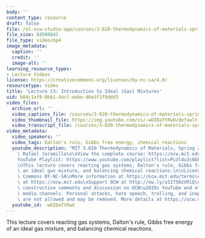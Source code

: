 ```yaml
---
body: ''
content_type: resource
draft: false
file: /ol-ocw-studio-app/courses/3-020-thermodynamics-of-materials-spring-2021/mit3_020s21_lecture_13_1080p_360p_16_9.mp4
file_size: 64500842
file_type: video/mp4
image_metadata:
  caption: ''
  credit: ''
  image-alt: ''
learning_resource_types:
- Lecture Videos
license: https://creativecommons.org/licenses/by-nc-sa/4.0/
resourcetype: Video
title: 'Lecture 13: Introduction to Ideal (Gas) Mixtures'
uid: b84c1af8-8bb1-4acf-aebe-d6e3f1f9ddd3
video_files:
  archive_url: ''
  video_captions_file: /courses/3-020-thermodynamics-of-materials-spring-2021/1YZK03VPS2cGrOskI12KgeJ-1mPbJ6d6s_transcript.webvtt
  video_thumbnail_file: https://img.youtube.com/vi/-wDIDaTtRwU/default.jpg
  video_transcript_file: /courses/3-020-thermodynamics-of-materials-spring-2021/1YZK03VPS2cGrOskI12KgeJ-1mPbJ6d6s_transcript.pdf
video_metadata:
  video_speakers: ''
  video_tags: Dalton's rule, Gibbs free energy, chemical reactions
  youtube_description: "MIT 3.020 Thermodynamics of Materials, Spring 2021\nInstructor:\
    \ Rafael Jaramillo\n\nView the complete course: https://ocw.mit.edu/courses/3-020-thermodynamics-of-materials-spring-2021/\n\
    YouTube Playlist: https://www.youtube.com/playlist?list=PLUl4u3cNGP61g-yRbJz4ghFPJLiok1HxX\n\
    \nThis lecture covers reacting gas systems, Dalton's rule, Gibbs free energy of\
    \ an ideal gas mixture, and balancing chemical reactions.\n\nLicense: Creative\
    \ Commons BY-NC-SA\nMore information at https://ocw.mit.edu/terms\nMore courses\
    \ at https://ocw.mit.edu\nSupport OCW at http://ow.ly/a1If50zVRlQ\n\nWe encourage\
    \ constructive comments and discussion on OCW\u2019s YouTube and other social\
    \ media channels. Personal attacks, hate speech, trolling, and inappropriate comments\
    \ are not allowed and may be removed. More details at https://ocw.mit.edu/comments."
  youtube_id: -wDIDaTtRwU
---
```

This lecture covers reacting gas systems, Dalton's rule, Gibbs free energy of an ideal gas mixture, and balancing chemical reactions.